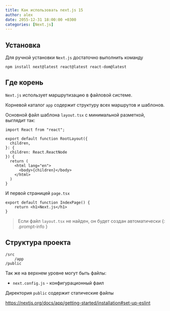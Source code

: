 ```yaml
---
title: Как использовать next.js 15
author: alex
date: 2055-12-31 18:00:00 +0300
categories: [Next.js]
---
```


## Установка

Для ручной установки `Next.js` достаточно выполнить команду

````shell
npm install next@latest react@latest react-dom@latest
````

## Где корень

`Next.js` использует маршрутизацию в файловой системе. 

Корневой каталог `app` содержит структуру всех маршрутов и шаблонов.

Основной файл шаблона `layout.tsx` с минимальной разметкой, выглядит так:

````tsx
import React from "react";

export default function RootLayout({
  children,
}: {
  children: React.ReactNode
}) {
  return (
    <html lang="en">
      <body>{children}</body>
    </html>
  )
}
````

И первой страницей `page.tsx`

````tsx
export default function IndexPage() {
    return <h1>Next.js</h1>
}
````

> Если файл `layout.tsx` не найден, он будет создан автоматически
{: .prompt-info }

## Структура проекта



````text
/src
    /app
/public
````

Так же на верхнем уровне могут быть файлы:

- `next.config.js` - конфигурационный фаил 

Директория `public` содержит статические файлы


https://nextjs.org/docs/app/getting-started/installation#set-up-eslint
